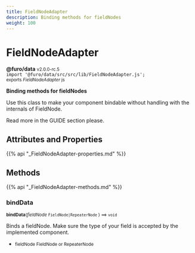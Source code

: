 ```yaml
---
title: FieldNodeAdapter
description: Binding methods for fieldNodes
weight: 100
---
```


# FieldNodeAdapter

**@furo/data** <small>v2.0.0-rc.5</small>
<br>`import '@furo/data/src/src/lib/FieldNodeAdapter.js';`<small>
<br>exports *FieldNodeAdapter* js</small>


**Binding methods for fieldNodes**

Use this class to make your component bindable without handling with the internals of FieldNode.

Read more in the GUIDE section please.

## Attributes and Properties
{{% api "_FieldNodeAdapter-properties.md" %}}

























## Methods
{{% api "_FieldNodeAdapter-methods.md" %}}





### **bindData**
<small>**bindData**(*fieldNode* `FieldNode|RepeaterNode` ) ⟹ `void`</small>

Binds a fieldNode. Make sure the type of your field is accepted by the implemented component.

- <small>fieldNode FieldNode or RepeaterNode</small>
<br><br>
















